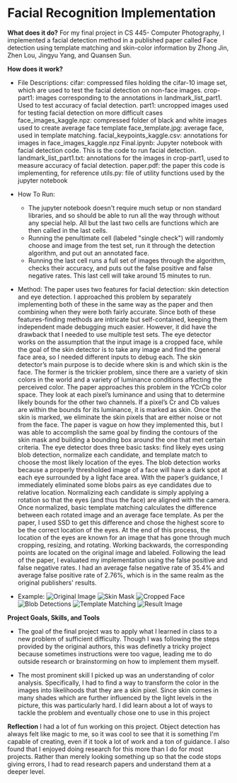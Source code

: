  # Facial Recognition Implementation

**What does it do?**
For my final project in CS 445- Computer Photography, I implemented a facial detection method in a published paper called Face detection using template matching and skin-color information by Zhong Jin, Zhen Lou, Jingyu Yang, and Quansen Sun. 

**How does it work?**

* File Descriptions:
    cifar: compressed files holding the cifar-10 image set, which are used to test the facial detection on non-face images.
    crop-part1: images corresponding to the annotations in landmark_list_part1. Used to test accuracy of facial detection.
    part1: uncropped images used for testing facial detection on more difficult cases
    face_images_kaggle.npz: compressed folder of black and white images used to create average face template
    face_template.jpg: average face, used in template matching.
    facial_keypoints_kaggle.csv: annotations for images in face_images_kaggle.npz
    Final.ipynb: Jupyter notebook with facial detection code. This is the code to run facial detection.
    landmark_list_part1.txt: annotations for the images in crop-part1, used to measure accuracy of facial detection.
    paper.pdf: the paper this code is implementing, for reference
    utils.py: file of utility functions used by the jupyter notebook


* How To Run:
    * The jupyter notebook doesn't require much setup or non standard libraries, and so should be able to run all the way through without any special help. All but the last two cells are functions which are then called in the last cells.
    * Running the penultimate cell (labeled "single check") will randomly choose and image from the test set, run it through the detection algorithm, and put out an annotated face. 
    * Running the last cell runs a full set of images through the algorithm, checks their accuracy, and puts out the false positive and false negative rates. This last cell will take around 15 minutes to run.


* Method:
    The paper uses two features for facial detection: skin detection and eye detection. I approached this problem by separately implementing both of these in the same way as the paper and then combining when they were both fairly accurate. Since both of these features-finding methods are intricate but self-contained, keeping them independent made debugging much easier. However, it did have the drawback that I needed to use multiple test sets. The eye detector works on the assumption that the input image is a cropped face, while the goal of the skin detector is to take any image and find the general face area, so I needed different inputs to debug each.
    The skin detector’s main purpose is to  decide where skin is and which skin is the face. The former is the trickier problem, since there are a variety of skin colors in the world and a variety of luminance conditions affecting the perceived color. The paper approaches this problem in the YCrCb color space. They look at each pixel’s luminance and using that to determine likely bounds for the other two channels. If a pixel’s Cr and Cb values are within the bounds for its luminance, it is marked as skin. Once the skin is marked, we eliminate the skin pixels that are either noise or not from the face. The paper is vague on how they implemented this, but I was able to accomplish the same goal by finding the contours of the skin mask and building a bounding box around the one that met certain criteria.
    The eye detector does three basic tasks: find likely eyes using blob detection, normalize each candidate, and template match to choose the most likely location of the eyes. The blob detection works because a properly thresholded image of a face will have a dark spot at each eye surrounded by a light face area. With the paper’s guidance, I immediately eliminated some blobs pairs as eye candidates due to relative location. Normalizing each candidate is simply applying a rotation so that the eyes (and thus the face) are aligned with the camera. Once normalized, basic template matching calculates the difference between each rotated image and an average face template. As per the paper, I used SSD to get this difference and chose the highest score to be the correct location of the eyes.
    At the end of this process, the location of the eyes are known for an image that has gone through much cropping, resizing, and rotating. Working backwards, the corresponding points are located on the original image and labeled.
    Following the lead of the paper, I evaluated my implementation using the false positive and false negative rates. I had an average false negative rate of 35.4% and average false positive rate of  2.76%, which is in the same realm as the original publishers' results.

* Example:
![Original Image](img/original.png)
![Skin Mask](img/skin_mask.png)
![Cropped Face](img/cropped_face.png)
![Blob Detections](img/blobs.png)
![Template Matching](img/template.png)
![Result Image](img/result.png)


**Project Goals, Skills, and Tools**
* The goal of the final project was to apply what I learned in class to a new problem of sufficient difficulty. Though I was following the steps provided by the original authors, this was definetly a tricky project because 
sometimes instructions were too vague, leading me to do outside research or brainstorming on how to implement them myself. 

* The most prominent skill I picked up was an understanding of color analysis. Specifically, I had to find a way to transform the color in the images into likelihoods that they are a skin pixel. Since skin comes in many shades which are further influenced by the light levels in the picture, this was particularly hard. I did learn about a lot of ways to tackle the problem and eventually chose one to use in this project

**Reflection**
I had a lot of fun working on this project. Object detection has always felt like magic to me, so it was cool to see that it is something I'm capable of creating, even if it took a lot of work and a ton of guidance. I also found that I enjoyed doing research for this more than I do for most projects. Rather than merely looking something up so that the code stops giving errors, I had to read research papers and understand them at a deeper level.


